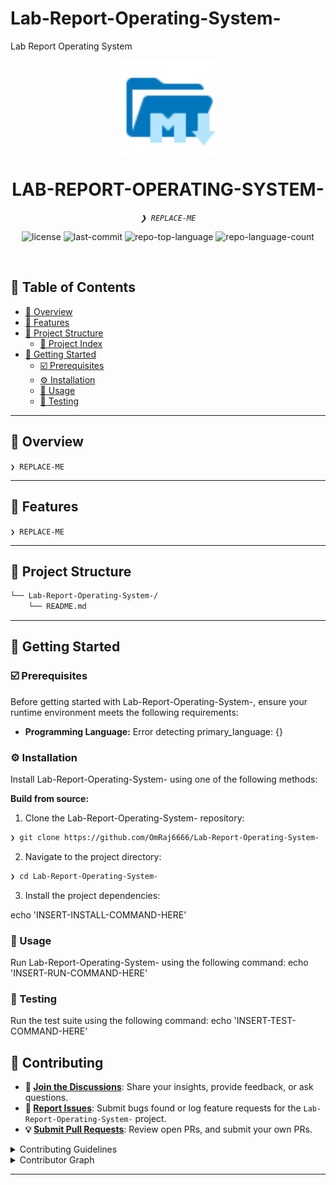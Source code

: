 # Lab-Report-Operating-System-
Lab Report Operating System  
<p align="center">
    <img src="https://raw.githubusercontent.com/PKief/vscode-material-icon-theme/ec559a9f6bfd399b82bb44393651661b08aaf7ba/icons/folder-markdown-open.svg" align="center" width="30%">
</p>
<p align="center"><h1 align="center">LAB-REPORT-OPERATING-SYSTEM-</h1></p>
<p align="center">
	<em><code>❯ REPLACE-ME</code></em>
</p>
<p align="center">
	<img src="https://img.shields.io/github/license/OmRaj6666/Lab-Report-Operating-System-?style=default&logo=opensourceinitiative&logoColor=white&color=0080ff" alt="license">
	<img src="https://img.shields.io/github/last-commit/OmRaj6666/Lab-Report-Operating-System-?style=default&logo=git&logoColor=white&color=0080ff" alt="last-commit">
	<img src="https://img.shields.io/github/languages/top/OmRaj6666/Lab-Report-Operating-System-?style=default&color=0080ff" alt="repo-top-language">
	<img src="https://img.shields.io/github/languages/count/OmRaj6666/Lab-Report-Operating-System-?style=default&color=0080ff" alt="repo-language-count">
</p>
<p align="center"><!-- default option, no dependency badges. -->
</p>
<p align="center">
	<!-- default option, no dependency badges. -->
</p>
<br>

## 🔗 Table of Contents

- [📍 Overview](#-overview)
- [👾 Features](#-features)
- [📁 Project Structure](#-project-structure)
  - [📂 Project Index](#-project-index)
- [🚀 Getting Started](#-getting-started)
  - [☑️ Prerequisites](#-prerequisites)
  - [⚙️ Installation](#-installation)
  - [🤖 Usage](#🤖-usage)
  - [🧪 Testing](#🧪-testing)
---

## 📍 Overview

<code>❯ REPLACE-ME</code>

---

## 👾 Features

<code>❯ REPLACE-ME</code>

---

## 📁 Project Structure

```sh
└── Lab-Report-Operating-System-/
    └── README.md
```

---
## 🚀 Getting Started

### ☑️ Prerequisites

Before getting started with Lab-Report-Operating-System-, ensure your runtime environment meets the following requirements:

- **Programming Language:** Error detecting primary_language: {}


### ⚙️ Installation

Install Lab-Report-Operating-System- using one of the following methods:

**Build from source:**

1. Clone the Lab-Report-Operating-System- repository:
```sh
❯ git clone https://github.com/OmRaj6666/Lab-Report-Operating-System-
```

2. Navigate to the project directory:
```sh
❯ cd Lab-Report-Operating-System-
```

3. Install the project dependencies:

echo 'INSERT-INSTALL-COMMAND-HERE'



### 🤖 Usage
Run Lab-Report-Operating-System- using the following command:
echo 'INSERT-RUN-COMMAND-HERE'

### 🧪 Testing
Run the test suite using the following command:
echo 'INSERT-TEST-COMMAND-HERE'


## 🔰 Contributing

- **💬 [Join the Discussions](https://github.com/OmRaj6666/Lab-Report-Operating-System-/discussions)**: Share your insights, provide feedback, or ask questions.
- **🐛 [Report Issues](https://github.com/OmRaj6666/Lab-Report-Operating-System-/issues)**: Submit bugs found or log feature requests for the `Lab-Report-Operating-System-` project.
- **💡 [Submit Pull Requests](https://github.com/OmRaj6666/Lab-Report-Operating-System-/blob/main/CONTRIBUTING.md)**: Review open PRs, and submit your own PRs.

<details closed>
<summary>Contributing Guidelines</summary>

1. **Fork the Repository**: Start by forking the project repository to your github account.
2. **Clone Locally**: Clone the forked repository to your local machine using a git client.
   ```sh
   git clone https://github.com/OmRaj6666/Lab-Report-Operating-System-
   ```
3. **Create a New Branch**: Always work on a new branch, giving it a descriptive name.
   ```sh
   git checkout -b new-feature-x
   ```
4. **Make Your Changes**: Develop and test your changes locally.
5. **Commit Your Changes**: Commit with a clear message describing your updates.
   ```sh
   git commit -m 'Implemented new feature x.'
   ```
6. **Push to github**: Push the changes to your forked repository.
   ```sh
   git push origin new-feature-x
   ```
7. **Submit a Pull Request**: Create a PR against the original project repository. Clearly describe the changes and their motivations.
8. **Review**: Once your PR is reviewed and approved, it will be merged into the main branch. Congratulations on your contribution!
</details>

<details closed>
<summary>Contributor Graph</summary>
<br>
<p align="left">
   <a href="https://github.com{/OmRaj6666/Lab-Report-Operating-System-/}graphs/contributors">
      <img src="https://contrib.rocks/image?repo=OmRaj6666/Lab-Report-Operating-System-">
   </a>
</p>
</details>

---
